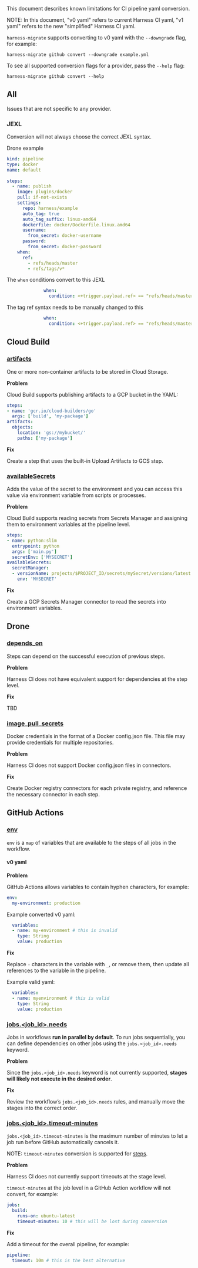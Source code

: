 This document describes known limitations for CI pipeline yaml conversion.

NOTE: In this document, "v0 yaml" refers to current Harness CI yaml, "v1 yaml" 
refers to the new "simplified" Harness CI yaml.

`harness-migrate` supports converting to v0 yaml with the `--downgrade` flag,
for example:

```
harness-migrate github convert --downgrade example.yml
```

To see all supported conversion flags for a provider, pass the `--help` flag:

```
harness-migrate github convert --help
```

## All

Issues that are not specific to any provider.

### JEXL

Conversion will not always choose the correct JEXL syntax.

Drone example

```yaml
kind: pipeline                                                                  
type: docker                                                                    
name: default                                                                   
                                                                                
steps:                                                                                                                       
  - name: publish                                                
    image: plugins/docker                                                       
    pull: if-not-exists                                                         
    settings:                                                                   
      repo: harness/example                                            
      auto_tag: true                                                            
      auto_tag_suffix: linux-amd64                                              
      dockerfile: docker/Dockerfile.linux.amd64                                 
      username:                                                                 
        from_secret: docker-username                                    
      password:                                                                 
        from_secret: docker-password                                    
    when:                                                                       
      ref:                                                                      
        - refs/heads/master                                                     
        - refs/tags/v*
```

The `when` conditions convert to this JEXL

```yaml
              when:
                condition: <+trigger.payload.ref> == "refs/heads/master" || <+trigger.payload.ref> == "refs/tags/v*"
```

The tag ref syntax needs to be manually changed to this

```yaml
              when:
                condition: <+trigger.payload.ref> == "refs/heads/master" || <+trigger.payload.ref> =~ "refs/tags/v.*"
```

## Cloud Build

### [artifacts](https://cloud.google.com/build/docs/build-config-file-schema#artifacts)

One or more non-container artifacts to be stored in Cloud Storage.

**Problem**

Cloud Build supports publishing artifacts to a GCP bucket in the YAML:

```yaml
steps:
- name: 'gcr.io/cloud-builders/go'
  args: ['build', 'my-package']
artifacts:
  objects:
    location: 'gs://mybucket/'
    paths: ['my-package']
```

**Fix**

Create a step that uses the built-in Upload Artifacts to GCS step.

### [availableSecrets](https://cloud.google.com/build/docs/build-config-file-schema#availablesecrets)

Adds the value of the secret to the environment and you can access this value via environment variable from scripts or processes.

**Problem**

Cloud Build supports reading secrets from Secrets Manager and assigning them to environment variables at the pipeline level.

```yaml
steps:
- name: python:slim
  entrypoint: python
  args: ['main.py']
  secretEnv: ['MYSECRET']
availableSecrets:
  secretManager:
  - versionName: projects/$PROJECT_ID/secrets/mySecret/versions/latest
    env: 'MYSECRET'
```

**Fix**

Create a GCP Secrets Manager connector to read the secrets into environment variables.

## Drone

### [depends_on](https://docs.drone.io/pipeline/docker/syntax/parallelism/)

Steps can depend on the successful execution of previous steps.

**Problem**

Harness CI does not have equivalent support for dependencies at the step level.

**Fix**

TBD

### [image_pull_secrets](https://docs.drone.io/yaml/docker/#the-image_pull_secrets-attribute)

Docker credentials in the format of a Docker config.json file. This file may provide credentials for multiple repositories.

**Problem**

Harness CI does not support Docker config.json files in connectors.

**Fix**

Create Docker registry connectors for each private registry, and reference the necessary connector in each step.

## GitHub Actions

### [env](https://docs.github.com/en/actions/using-workflows/workflow-syntax-for-github-actions#env)

`env` is a `map` of variables that are available to the steps of all jobs in the
workflow.

#### v0 yaml

**Problem**

GitHub Actions allows variables to contain hyphen characters, for example:
```yaml
env:
  my-environment: production
```

Example converted v0 yaml:
```yaml
  variables:
  - name: my-environment # this is invalid
    type: String
    value: production
```

**Fix**

Replace `-` characters in the variable with `_`, or remove them, then update 
all references to the variable in the pipeline.

Example valid yaml:
```yaml
  variables:
  - name: myenvironment # this is valid
    type: String
    value: production
```

### [jobs.<job_id>.needs](https://docs.github.com/en/actions/using-workflows/workflow-syntax-for-github-actions#jobsjob_idneeds)

Jobs in workflows **run in parallel by default**. To run jobs sequentially, you
can define dependencies on other jobs using the `jobs.<job_id>.needs` keyword.

**Problem**

Since the `jobs.<job_id>.needs` keyword is not currently supported, **stages
will likely not execute in the desired order**.

**Fix**

Review the workflow’s `jobs.<job_id>.needs` rules, and manually move the stages
into the correct order.

### [jobs.<job_id>.timeout-minutes](https://docs.github.com/en/actions/using-workflows/workflow-syntax-for-github-actions#jobsjob_idtimeout-minutes)

`jobs.<job_id>.timeout-minutes` is the maximum number of minutes to let a job 
run before GitHub automatically cancels it.

NOTE: `timeout-minutes` conversion is supported for [steps](https://docs.github.com/en/actions/using-workflows/workflow-syntax-for-github-actions#jobsjob_idstepstimeout-minutes).

**Problem**

Harness CI does not currently support timeouts at the stage level.

`timeout-minutes` at the job level in a GitHub Action workflow will not convert, for example:

```yaml
jobs:
  build:
    runs-on: ubuntu-latest
    timeout-minutes: 10 # this will be lost during conversion
```

**Fix**

Add a timeout for the overall pipeline, for example:

```yaml
pipeline:
  timeout: 10m # this is the best alternative
```
